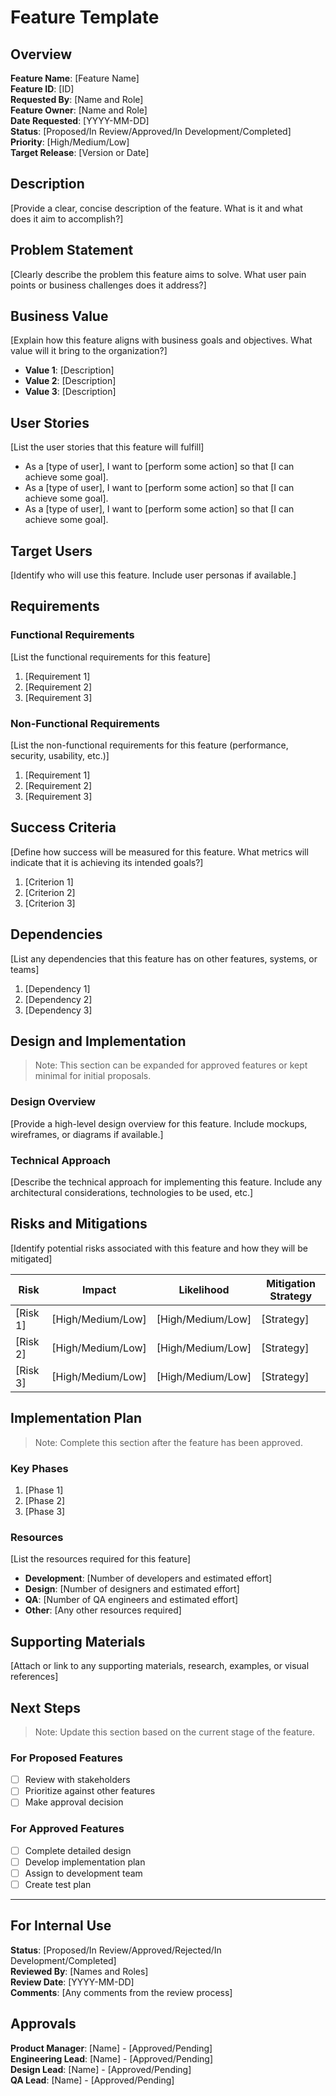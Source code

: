 # Feature Template

## Overview

**Feature Name**: [Feature Name]  
**Feature ID**: [ID]  
**Requested By**: [Name and Role]  
**Feature Owner**: [Name and Role]  
**Date Requested**: [YYYY-MM-DD]  
**Status**: [Proposed/In Review/Approved/In Development/Completed]  
**Priority**: [High/Medium/Low]  
**Target Release**: [Version or Date]

## Description

[Provide a clear, concise description of the feature. What is it and what does it aim to accomplish?]

## Problem Statement

[Clearly describe the problem this feature aims to solve. What user pain points or business challenges does it address?]

## Business Value

[Explain how this feature aligns with business goals and objectives. What value will it bring to the organization?]

- **Value 1**: [Description]
- **Value 2**: [Description]
- **Value 3**: [Description]

## User Stories

[List the user stories that this feature will fulfill]

- As a [type of user], I want to [perform some action] so that [I can achieve some goal].
- As a [type of user], I want to [perform some action] so that [I can achieve some goal].
- As a [type of user], I want to [perform some action] so that [I can achieve some goal].

## Target Users

[Identify who will use this feature. Include user personas if available.]

## Requirements

### Functional Requirements

[List the functional requirements for this feature]

1. [Requirement 1]
2. [Requirement 2]
3. [Requirement 3]

### Non-Functional Requirements

[List the non-functional requirements for this feature (performance, security, usability, etc.)]

1. [Requirement 1]
2. [Requirement 2]
3. [Requirement 3]

## Success Criteria

[Define how success will be measured for this feature. What metrics will indicate that it is achieving its intended goals?]

1. [Criterion 1]
2. [Criterion 2]
3. [Criterion 3]

## Dependencies

[List any dependencies that this feature has on other features, systems, or teams]

1. [Dependency 1]
2. [Dependency 2]
3. [Dependency 3]

## Design and Implementation

> Note: This section can be expanded for approved features or kept minimal for initial proposals.

### Design Overview

[Provide a high-level design overview for this feature. Include mockups, wireframes, or diagrams if available.]

### Technical Approach

[Describe the technical approach for implementing this feature. Include any architectural considerations, technologies to be used, etc.]

## Risks and Mitigations

[Identify potential risks associated with this feature and how they will be mitigated]

| Risk | Impact | Likelihood | Mitigation Strategy |
|------|--------|------------|---------------------|
| [Risk 1] | [High/Medium/Low] | [High/Medium/Low] | [Strategy] |
| [Risk 2] | [High/Medium/Low] | [High/Medium/Low] | [Strategy] |
| [Risk 3] | [High/Medium/Low] | [High/Medium/Low] | [Strategy] |

## Implementation Plan

> Note: Complete this section after the feature has been approved.

### Key Phases

1. [Phase 1]
2. [Phase 2]
3. [Phase 3]

### Resources

[List the resources required for this feature]

- **Development**: [Number of developers and estimated effort]
- **Design**: [Number of designers and estimated effort]
- **QA**: [Number of QA engineers and estimated effort]
- **Other**: [Any other resources required]

## Supporting Materials

[Attach or link to any supporting materials, research, examples, or visual references]

## Next Steps

> Note: Update this section based on the current stage of the feature.

### For Proposed Features
- [ ] Review with stakeholders
- [ ] Prioritize against other features
- [ ] Make approval decision

### For Approved Features
- [ ] Complete detailed design
- [ ] Develop implementation plan
- [ ] Assign to development team
- [ ] Create test plan

---

## For Internal Use

**Status**: [Proposed/In Review/Approved/Rejected/In Development/Completed]  
**Reviewed By**: [Names and Roles]  
**Review Date**: [YYYY-MM-DD]  
**Comments**: [Any comments from the review process]

## Approvals

**Product Manager**: [Name] - [Approved/Pending]  
**Engineering Lead**: [Name] - [Approved/Pending]  
**Design Lead**: [Name] - [Approved/Pending]  
**QA Lead**: [Name] - [Approved/Pending] 